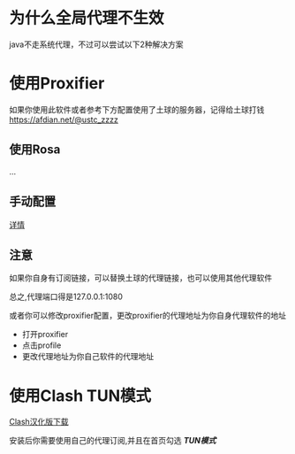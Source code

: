 # 为什么全局代理不生效

java不走系统代理，不过可以尝试以下2种解决方案

# 使用Proxifier

如果你使用此软件或者参考下方配置使用了土球的服务器，记得给土球打钱 https://afdian.net/@ustc_zzzz

## 使用Rosa

...

## 手动配置

[详情](https://zekerzhayard.gitbook.io/minecraft-forge-gou-jian-kai-fa-huan-jing-wang-luo-dai-li-pei-zhi-jiao-cheng)

## 注意

如果你自身有订阅链接，可以替换土球的代理链接，也可以使用其他代理软件

总之,代理端口得是127.0.0.1:1080

或者你可以修改proxifier配置，更改proxifier的代理地址为你自身代理软件的地址

- 打开proxifier
- 点击profile
- 更改代理地址为你自己软件的代理地址

# 使用Clash TUN模式

[Clash汉化版下载](https://github.com/ender-zhao/Clash-for-Windows_Chinese/releases/latest)

安装后你需要使用自己的代理订阅,并且在首页勾选 ***TUN模式***